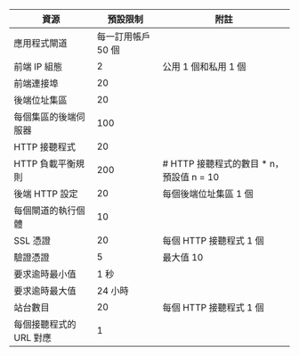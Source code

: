 | 資源 | 預設限制 | 附註 |
| --- | --- | --- |
| 應用程式閘道 |每一訂用帳戶 50 個 | |
| 前端 IP 組態 |2 |公用 1 個和私用 1 個 |
| 前端連接埠 |20 | |
| 後端位址集區 |20 | |
| 每個集區的後端伺服器 |100 | |
| HTTP 接聽程式 |20 | |
| HTTP 負載平衡規則 |200 |# HTTP 接聽程式的數目 * n，預設值 n = 10 |
| 後端 HTTP 設定 |20 |每個後端位址集區 1 個 |
| 每個閘道的執行個體 |10 | |
| SSL 憑證 |20 |每個 HTTP 接聽程式 1 個 |
| 驗證憑證 |5 | 最大值 10 |
| 要求逾時最小值 |1 秒 | |
| 要求逾時最大值 |24 小時 | |
| 站台數目 |20 |每個 HTTP 接聽程式 1 個 |
| 每個接聽程式的 URL 對應 |1 | |


